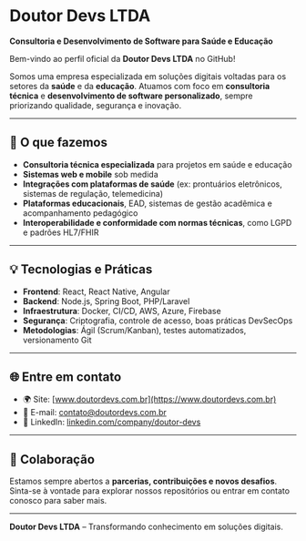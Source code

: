 # Doutor Devs LTDA

**Consultoria e Desenvolvimento de Software para Saúde e Educação**

Bem-vindo ao perfil oficial da **Doutor Devs LTDA** no GitHub!

Somos uma empresa especializada em soluções digitais voltadas para os setores da **saúde** e da **educação**. Atuamos com foco em **consultoria técnica** e **desenvolvimento de software personalizado**, sempre priorizando qualidade, segurança e inovação.

---

## 🚀 O que fazemos

- **Consultoria técnica especializada** para projetos em saúde e educação
- **Sistemas web e mobile** sob medida
- **Integrações com plataformas de saúde** (ex: prontuários eletrônicos, sistemas de regulação, telemedicina)
- **Plataformas educacionais**, EAD, sistemas de gestão acadêmica e acompanhamento pedagógico
- **Interoperabilidade e conformidade com normas técnicas**, como LGPD e padrões HL7/FHIR

---

## 💡 Tecnologias e Práticas

- **Frontend**: React, React Native, Angular
- **Backend**: Node.js, Spring Boot, PHP/Laravel
- **Infraestrutura**: Docker, CI/CD, AWS, Azure, Firebase
- **Segurança**: Criptografia, controle de acesso, boas práticas DevSecOps
- **Metodologias**: Ágil (Scrum/Kanban), testes automatizados, versionamento Git

---

## 🌐 Entre em contato

- 🌍 Site: [www.doutordevs.com.br](https://www.doutordevs.com.br) <!-- (Se houver) -->
- 📧 E-mail: contato@doutordevs.com.br
- 📱 LinkedIn: [linkedin.com/company/doutor-devs](https://linkedin.com/company/doutor-devs) <!-- (Se houver) -->

---

## 🤝 Colaboração

Estamos sempre abertos a **parcerias, contribuições e novos desafios**. Sinta-se à vontade para explorar nossos repositórios ou entrar em contato conosco para saber mais.

---

**Doutor Devs LTDA** – Transformando conhecimento em soluções digitais.
